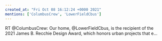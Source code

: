 ```yaml
---
created_at: "Fri Oct 08 16:12:24 +0000 2021"
mentions: ['ColumbusCrew', 'LowerFieldCbus']
---
```


RT @ColumbusCrew: Our home, @LowerFieldCbus, is the recipient of the 2021 James B. Recchie Design Award, which honors urban projects that e…
